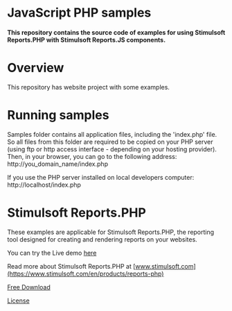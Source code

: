 # JavaScript PHP samples

#### This repository contains the source code of examples for using Stimulsoft Reports.PHP with Stimulsoft Reports.JS components.

# Overview
This repository has website project with some examples.

# Running samples
Samples folder contains all application files, including the 'index.php' file. So all files from this folder are required to be copied on your PHP server (using ftp or http access interface - depending on your hosting provider). Then, in your browser, you can go to the following address: 
http://you_domain_name/index.php

If you use the PHP server installed on local developers computer: 
http://localhost/index.php

# Stimulsoft Reports.PHP
These examples are applicable for Stimulsoft Reports.PHP, the reporting tool designed for creating and rendering reports on your websites.

You can try the Live demo [here](http://js.stimulsoft.com/)

Read more about Stimulsoft Reports.PHP at [www.stimulsoft.com](https://www.stimulsoft.com/en/products/reports-php)

[Free Download](https://www.stimulsoft.com/en/downloads/reports-js)

[License](LICENSE.md)
